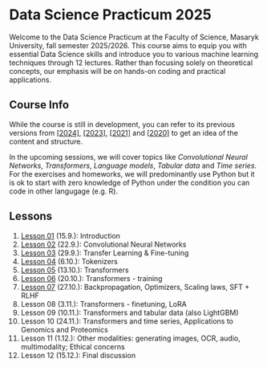 # Data Science Practicum 2025

Welcome to the Data Science Practicum at the Faculty of Science, Masaryk University, fall semester 2025/2026. This course aims to equip you with essential Data Science skills and introduce you to various machine learning techniques through 12 lectures. Rather than focusing solely on theoretical concepts, our emphasis will be on hands-on coding and practical applications.

## Course Info

While the course is still in development, you can refer to its previous versions from [[2024]](https://github.com/simecek/dspracticum2024), [[2023]](https://github.com/simecek/dspracticum2023), [[2021]](https://github.com/simecek/dspracticum2021) and [[2020]](https://github.com/simecek/dspracticum2020) to get an idea of the content and structure.

In the upcoming sessions, we will cover topics like *Convolutional Neural Networks*, *Transformers*, *Language models*, *Tabular data* and *Time series*. For the exercises and homeworks, we will predominantly use Python but it is ok to start with zero knowledge of Python under the condition you can code in other langugage (e.g. R).

## Lessons

  1. [Lesson 01](lesson01/) (15.9.): Introduction
  1. [Lesson 02](lesson02/) (22.9.): Convolutional Neural Networks
  1. [Lesson 03](lesson03/) (29.9.): Transfer Learning & Fine-tuning
  1. [Lesson 04](lesson04/) (6.10.): Tokenizers
  1. [Lesson 05](lesson05/) (13.10.): Transformers
  1. [Lesson 06](lesson06/) (20.10.): Transformers - training
  1. [Lesson 07](lesson07/) (27.10.): Backpropagation, Optimizers, Scaling laws, SFT + RLHF
  1. Lesson 08 (3.11.): Transformers - finetuning, LoRA
  1. Lesson 09 (10.11.): Transformers and tabular data (also LightGBM)
  1. Lesson 10 (24.11.): Transformers and time series, Applications to Genomics and Proteomics 
  1. Lesson 11 (1.12.): Other modalities: generating images, OCR, audio, multimodality; Ethical concerns
  1. Lesson 12 (15.12.): Final discussion
